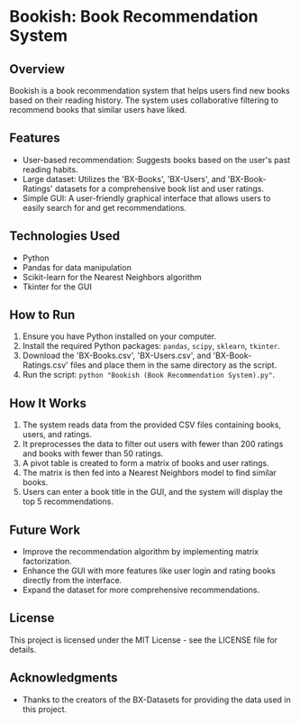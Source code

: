 # Bookish: Book Recommendation System

## Overview
Bookish is a book recommendation system that helps users find new books based on their reading history. The system uses collaborative filtering to recommend books that similar users have liked.

## Features
- User-based recommendation: Suggests books based on the user's past reading habits.
- Large dataset: Utilizes the 'BX-Books', 'BX-Users', and 'BX-Book-Ratings' datasets for a comprehensive book list and user ratings.
- Simple GUI: A user-friendly graphical interface that allows users to easily search for and get recommendations.

## Technologies Used
- Python
- Pandas for data manipulation
- Scikit-learn for the Nearest Neighbors algorithm
- Tkinter for the GUI

## How to Run
1. Ensure you have Python installed on your computer.
2. Install the required Python packages: `pandas`, `scipy`, `sklearn`, `tkinter`.
3. Download the 'BX-Books.csv', 'BX-Users.csv', and 'BX-Book-Ratings.csv' files and place them in the same directory as the script.
4. Run the script: `python "Bookish (Book Recommendation System).py"`.

## How It Works
1. The system reads data from the provided CSV files containing books, users, and ratings.
2. It preprocesses the data to filter out users with fewer than 200 ratings and books with fewer than 50 ratings.
3. A pivot table is created to form a matrix of books and user ratings.
4. The matrix is then fed into a Nearest Neighbors model to find similar books.
5. Users can enter a book title in the GUI, and the system will display the top 5 recommendations.

## Future Work
- Improve the recommendation algorithm by implementing matrix factorization.
- Enhance the GUI with more features like user login and rating books directly from the interface.
- Expand the dataset for more comprehensive recommendations.

## License
This project is licensed under the MIT License - see the LICENSE file for details.

## Acknowledgments
- Thanks to the creators of the BX-Datasets for providing the data used in this project.

